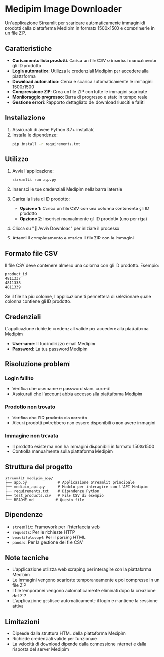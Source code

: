 # Medipim Image Downloader

Un'applicazione Streamlit per scaricare automaticamente immagini di prodotti dalla piattaforma Medipim in formato 1500x1500 e comprimerle in un file ZIP.

## Caratteristiche

- **Caricamento lista prodotti**: Carica un file CSV o inserisci manualmente gli ID prodotto
- **Login automatico**: Utilizza le credenziali Medipim per accedere alla piattaforma
- **Download automatico**: Cerca e scarica automaticamente le immagini 1500x1500
- **Compressione ZIP**: Crea un file ZIP con tutte le immagini scaricate
- **Monitoraggio progresso**: Barra di progresso e stato in tempo reale
- **Gestione errori**: Rapporto dettagliato dei download riusciti e falliti

## Installazione

1. Assicurati di avere Python 3.7+ installato
2. Installa le dipendenze:
   ```bash
   pip install -r requirements.txt
   ```

## Utilizzo

1. Avvia l'applicazione:
   ```bash
   streamlit run app.py
   ```

2. Inserisci le tue credenziali Medipim nella barra laterale

3. Carica la lista di ID prodotto:
   - **Opzione 1**: Carica un file CSV con una colonna contenente gli ID prodotto
   - **Opzione 2**: Inserisci manualmente gli ID prodotto (uno per riga)

4. Clicca su "🚀 Avvia Download" per iniziare il processo

5. Attendi il completamento e scarica il file ZIP con le immagini

## Formato file CSV

Il file CSV deve contenere almeno una colonna con gli ID prodotto. Esempio:

```csv
product_id
4811337
4811338
4811339
```

Se il file ha più colonne, l'applicazione ti permetterà di selezionare quale colonna contiene gli ID prodotto.

## Credenziali

L'applicazione richiede credenziali valide per accedere alla piattaforma Medipim:
- **Username**: Il tuo indirizzo email Medipim
- **Password**: La tua password Medipim

## Risoluzione problemi

### Login fallito
- Verifica che username e password siano corretti
- Assicurati che l'account abbia accesso alla piattaforma Medipim

### Prodotto non trovato
- Verifica che l'ID prodotto sia corretto
- Alcuni prodotti potrebbero non essere disponibili o non avere immagini

### Immagine non trovata
- Il prodotto esiste ma non ha immagini disponibili in formato 1500x1500
- Controlla manualmente sulla piattaforma Medipim

## Struttura del progetto

```
streamlit_medipim_app/
├── app.py              # Applicazione Streamlit principale
├── medipim_api.py      # Modulo per interagire con l'API Medipim
├── requirements.txt    # Dipendenze Python
├── test_products.csv   # File CSV di esempio
└── README.md          # Questo file
```

## Dipendenze

- `streamlit`: Framework per l'interfaccia web
- `requests`: Per le richieste HTTP
- `beautifulsoup4`: Per il parsing HTML
- `pandas`: Per la gestione dei file CSV

## Note tecniche

- L'applicazione utilizza web scraping per interagire con la piattaforma Medipim
- Le immagini vengono scaricate temporaneamente e poi compresse in un file ZIP
- I file temporanei vengono automaticamente eliminati dopo la creazione del ZIP
- L'applicazione gestisce automaticamente il login e mantiene la sessione attiva

## Limitazioni

- Dipende dalla struttura HTML della piattaforma Medipim
- Richiede credenziali valide per funzionare
- La velocità di download dipende dalla connessione internet e dalla risposta del server Medipim

